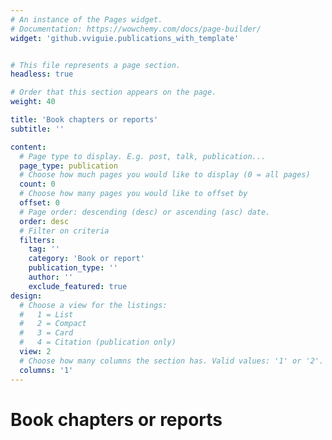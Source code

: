 ```yaml
---
# An instance of the Pages widget.
# Documentation: https://wowchemy.com/docs/page-builder/
widget: 'github.vviguie.publications_with_template'


# This file represents a page section.
headless: true

# Order that this section appears on the page.
weight: 40

title: 'Book chapters or reports'
subtitle: ''

content:
  # Page type to display. E.g. post, talk, publication...
  page_type: publication
  # Choose how much pages you would like to display (0 = all pages)
  count: 0
  # Choose how many pages you would like to offset by
  offset: 0
  # Page order: descending (desc) or ascending (asc) date.
  order: desc
  # Filter on criteria
  filters:
    tag: ''
    category: 'Book or report'
    publication_type: ''
    author: ''
    exclude_featured: true
design:
  # Choose a view for the listings:
  #   1 = List
  #   2 = Compact
  #   3 = Card
  #   4 = Citation (publication only)
  view: 2
  # Choose how many columns the section has. Valid values: '1' or '2'.
  columns: '1'
---
```


# Book chapters or reports
